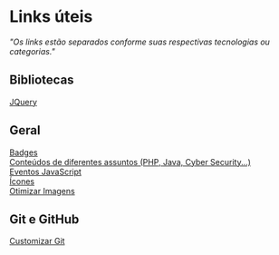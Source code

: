 # Links úteis

*"Os links estão separados conforme suas respectivas tecnologias ou categorias."*

## Bibliotecas
[JQuery](https://releases.jquery.com/)<br>

## Geral
[Badges](https://dev.to/envoy_/150-badges-for-github-pnk)<br>
[Conteúdos de diferentes assuntos (PHP, Java, Cyber Security...)](https://www.w3schools.com/)<br>
[Eventos JavaScript](https://blog.dankicode.com/eventos-em-javascript/)<br>
[Ícones](https://devicon.dev/)<br>
[Otimizar Imagens](https://tinypng.com/)<br>

## Git e GitHub
[Customizar Git](https://github.com/anuraghazra/github-readme-stats#themes)<br>



